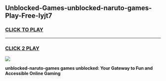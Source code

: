 
## Unblocked-Games-unblocked-naruto-games-Play-Free-lyjt7
<h3>
<a href="https://premium76.site?title=unblocked-naruto-games&ref=15A">CLICK TO PLAY</a></h3>
<hr>

<h3>
<a href="https://premium76.site?title=unblocked-naruto-games&ref=15A">CLICK 2 PLAY</a>
  
</h3>

<a href="https://premium76.site?title=unblocked-naruto-games&ref=15A"><img src="https://clearcache.store/games.png"></a>


**unblocked-naruto-games games unblocked: Your Gateway to Fun and Accessible Online Gaming**

